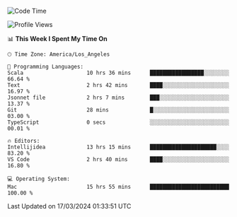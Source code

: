 <!--START_SECTION:waka-->
![Code Time](http://img.shields.io/badge/Code%20Time-881%20hrs%2035%20mins-blue)

![Profile Views](http://img.shields.io/badge/Profile%20Views-22-blue)

📊 **This Week I Spent My Time On** 

```text
🕑︎ Time Zone: America/Los_Angeles

💬 Programming Languages: 
Scala                    10 hrs 36 mins      █████████████████░░░░░░░░   66.64 % 
Text                     2 hrs 42 mins       ████░░░░░░░░░░░░░░░░░░░░░   16.97 % 
Jsonnet file             2 hrs 7 mins        ███░░░░░░░░░░░░░░░░░░░░░░   13.37 % 
Git                      28 mins             █░░░░░░░░░░░░░░░░░░░░░░░░   03.00 % 
TypeScript               0 secs              ░░░░░░░░░░░░░░░░░░░░░░░░░   00.01 % 

🔥 Editors: 
Intellijidea             13 hrs 15 mins      █████████████████████░░░░   83.20 % 
VS Code                  2 hrs 40 mins       ████░░░░░░░░░░░░░░░░░░░░░   16.80 % 

💻 Operating System: 
Mac                      15 hrs 55 mins      █████████████████████████   100.00 % 
```


 Last Updated on 17/03/2024 01:33:51 UTC
<!--END_SECTION:waka-->
